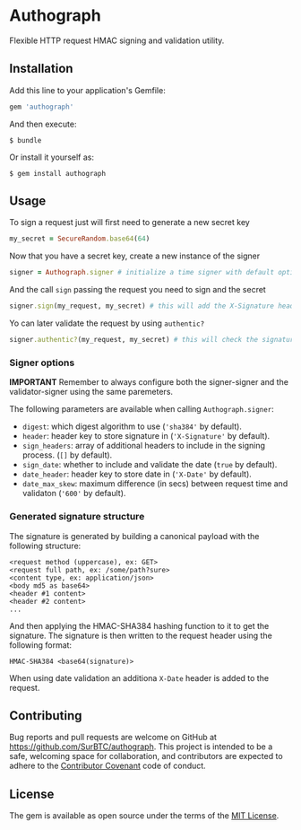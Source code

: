 # Authograph

Flexible HTTP request HMAC signing and validation utility.

## Installation

Add this line to your application's Gemfile:

```ruby
gem 'authograph'
```

And then execute:

    $ bundle

Or install it yourself as:

    $ gem install authograph

## Usage

To sign a request just will first need to generate a new secret key

```ruby
my_secret = SecureRandom.base64(64)
```

Now that you have a secret key, create a new instance of the signer

```ruby
signer = Authograph.signer # initialize a time signer with default options
```

And the call `sign` passing the request you need to sign and the secret

```ruby
signer.sign(my_request, my_secret) # this will add the X-Signature header to the request
```

Yo can later validate the request by using `authentic?`

```ruby
signer.authentic?(my_request, my_secret) # this will check the signature and the date by default
```


### Signer options

**IMPORTANT** Remember to always configure both the signer-signer and the validator-signer using the same paremeters.

The following parameters are available when calling `Authograph.signer`:

* `digest`: which digest algorithm to use (`'sha384'` by default).
* `header`: header key to store signature in (`'X-Signature'` by default).
* `sign_headers`: array of additional headers to include in the signing process. (`[]` by default).
* `sign_date`: whether to include and validate the date (`true` by default).
* `date_header`: header key to store date in (`'X-Date'` by default).
* `date_max_skew`: maximum difference (in secs) between request time and validaton (`'600'` by default).


### Generated signature structure

The signature is generated by building a canonical payload with the following structure:

```
<request method (uppercase), ex: GET>
<request full path, ex: /some/path?sure>
<content type, ex: application/json>
<body md5 as base64>
<header #1 content>
<header #2 content>
...
```

And then applying the HMAC-SHA384 hashing function to it to get the signature. The signature is then written to the request header using the following format:

```
HMAC-SHA384 <base64(signature)>
```

When using date validation an additiona `X-Date` header is added to the request.


## Contributing

Bug reports and pull requests are welcome on GitHub at https://github.com/SurBTC/authograph. This project is intended to be a safe, welcoming space for collaboration, and contributors are expected to adhere to the [Contributor Covenant](http://contributor-covenant.org) code of conduct.


## License

The gem is available as open source under the terms of the [MIT License](http://opensource.org/licenses/MIT).

